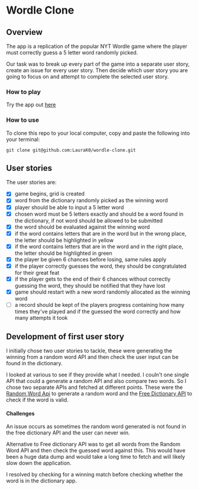 # Wordle Clone

## Overview 

The app is a replication of the popular NYT Wordle game where the player must correctly guess a 5 letter word randomly picked. 

Our task was to break up every part of the game into a separate user story, create an issue for every user story. Then decide which user story you are going to focus on and attempt to complete the selected user story.

### How to play
Try the app out [here](laurak0.github.io/wordle-clone/)

### How to use
To clone this repo to your local computer, copy and paste the following into your terminal:

`git clone git@github.com:LauraK0/wordle-clone.git`

## User stories

The user stories are:
- [x] game begins, grid is created
- [x] word from the dictionary randomly picked as the winning word
- [x] player should be able to input a 5 letter word 
- [x] chosen word must be 5 letters exactly and should be a word found in the dictionary, if not word should be allowed to be submitted
- [x] the word should be evaluated against the winning word
- [x] if the word contains letters that are in the word but in the wrong place, the letter should be highlighted in yellow
- [x] if the word contains letters that are in the word and in the right place, the letter should be highlighted in green
- [x] the player be given 6 chances before losing, same rules apply
- [x] if the player correctly guesses the word, they should be congratulated for their great feat
- [x] if the player gets to the end of their 6 chances without correctly guessing the word, they should be notified that they have lost
- [x] game should restart with a new word randomly allocated as the winning word
- [ ] a record should be kept of the players progress containing how many times they've played and if the guessed the word correctly and how many attempts it took

## Development of first user story

I initially chose two user stories to tackle, these were generating the winning from a random word API and then check the user input can be found in the dictionary.

I looked at various to see if they provide what I needed. I couln't one single API that could a generate a random API and also compare two words. So I chose two separate APIs and fetched at different points. These were the [Random Word Api](https://random-word-api.herokuapp.com/) to generate a random word and the [Free Dictionary API](https://dictionaryapi.dev/) to check if the word is valid.

#### Challenges 
An issue occurs as sometimes the random word generated is not found in the free dictionary API and the user can never win. 

Alternative to Free dictionary API was to get all words from the Random Word API and then check the guessed word against this. This would have been a huge data dump and would take a long time to fetch and will likely slow down the application.

I resolved by checking for a winning match before checking whether the word is in the dictionary app.


